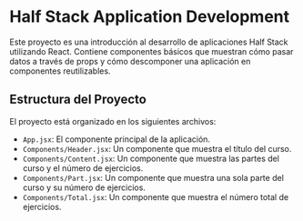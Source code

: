 # Half Stack Application Development

Este proyecto es una introducción al desarrollo de aplicaciones Half Stack utilizando React. Contiene componentes básicos que muestran cómo pasar datos a través de props y cómo descomponer una aplicación en componentes reutilizables.

## Estructura del Proyecto

El proyecto está organizado en los siguientes archivos:

- `App.jsx`: El componente principal de la aplicación.
- `Components/Header.jsx`: Un componente que muestra el título del curso.
- `Components/Content.jsx`: Un componente que muestra las partes del curso y el número de ejercicios.
- `Components/Part.jsx`: Un componente que muestra una sola parte del curso y su número de ejercicios.
- `Components/Total.jsx`: Un componente que muestra el número total de ejercicios.


